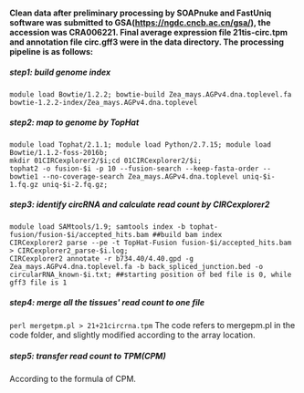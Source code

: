 #### Clean data after preliminary processing by SOAPnuke and FastUniq software was submitted to GSA(https://ngdc.cncb.ac.cn/gsa/), the accession was CRA006221. Final average expression file 21tis-circ.tpm and annotation file circ.gff3 were in the data directory. The processing pipeline is as follows:
##### step1: build genome index  
`module load Bowtie/1.2.2; bowtie-build Zea_mays.AGPv4.dna.toplevel.fa bowtie-1.2.2-index/Zea_mays.AGPv4.dna.toplevel`

##### step2: map to genome by TopHat
`module load Tophat/2.1.1; module load Python/2.7.15; module load Bowtie/1.1.2-foss-2016b;`  
`mkdir 01CIRCexplorer2/$i;cd 01CIRCexplorer2/$i;`  
`tophat2 -o fusion-$i -p 10 --fusion-search --keep-fasta-order --bowtie1 --no-coverage-search Zea_mays.AGPv4.dna.toplevel uniq-$i-1.fq.gz uniq-$i-2.fq.gz;`

##### step3: identify circRNA and calculate read count by CIRCexplorer2  
`module load SAMtools/1.9; samtools index -b tophat-fusion/fusion-$i/accepted_hits.bam ##build bam index`  
`CIRCexplorer2 parse --pe -t TopHat-Fusion fusion-$i/accepted_hits.bam > CIRCexplorer2_parse-$i.log;`  
`CIRCexplorer2 annotate -r b734.40/4.40.gpd -g Zea_mays.AGPv4.dna.toplevel.fa -b back_spliced_junction.bed -o circularRNA_known-$i.txt; ##starting position of bed file is 0, while gff3 file is 1`

##### step4: merge all the tissues' read count to one file  
`perl mergetpm.pl > 21+21circrna.tpm`
The code refers to mergepm.pl in the code folder, and slightly modified according to the array location.

##### step5: transfer read count to TPM(CPM)  
According to the formula of CPM.
